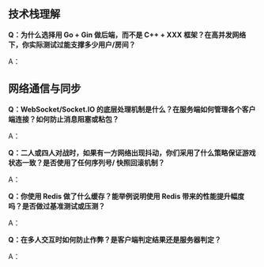 ## 技术栈理解
**Q：为什么选择用 Go + Gin 做后端，而不是 C++ + XXX 框架？在高并发网络下，你实际测试过能支撑多少用户/房间？**

A：

## 网络通信与同步
**Q：WebSocket/Socket.IO 的底层处理机制是什么？在服务端如何管理各个客户端连接？如何防止消息阻塞或粘包？**

A：

**Q：二人或四人对战时，如果有一方网络出现抖动，你们采用了什么策略保证游戏状态一致？是否使用了任何序列号/
快照回滚机制？**

A：

**Q：你使用 Redis 做了什么缓存？能举例说明使用 Redis 带来的性能提升幅度吗？是否做过基准测试或压测？**

A：

**Q：在多人交互时如何防止作弊？是客户端判定结果还是服务器判定？**

A：